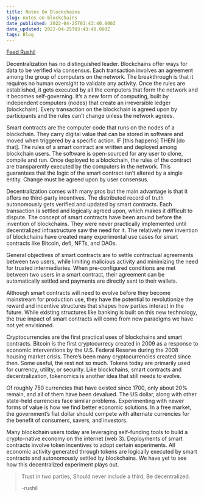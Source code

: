 ```yaml
---
title: Notes On Blockchains
slug: notes-on-blockchains
date_published: 2022-04-25T03:43:40.000Z
date_updated: 2022-04-25T03:43:40.000Z
tags: Blog
---
```


[Feed Rushil](__GHOST_URL__/#/portal/signup/free)

Decentralization has no distinguished leader. Blockchains offer ways for data to be verified via consensus. Each transaction involves an agreement among the group of computers on the network. The breakthrough is that it requires no human oversight to validate any activity. Once the rules are established, it gets executed by all the computers that form the network and it becomes self-governing. It’s a new form of computing, built by independent computers (nodes) that create an irreversible ledger (blockchain). Every transaction on the blockchain is agreed upon by participants and the rules can’t change unless the network agrees.

Smart contracts are the computer code that runs on the nodes of a blockchain. They carry digital value that can be stored in software and moved when triggered by a specific action. IF [this happens] THEN [do that]. The rules of a smart contract are written and deployed among blockchain users. The software is open-sourced for any user to clone, compile and run. Once deployed to a blockchain, the rules of the contract are transparently executed by the computers in the network. This guarantees that the logic of the smart contract isn’t altered by a single entity. Change must be agreed upon by user consensus.

Decentralization comes with many pros but the main advantage is that it offers no third-party incentives. The distributed record of truth autonomously gets verified and updated by smart contracts. Each transaction is settled and logically agreed upon, which makes it difficult to dispute. The concept of smart contracts have been around before the invention of blockchains. They were never practically implemented until decentralized infrastructure saw the need for it. The relatively new invention of blockchains have created many experimental use cases for smart contracts like Bitcoin, defi, NFTs, and DAOs.

General objectives of smart contracts are to settle contractual agreements between two users, while limiting malicious activity and minimizing the need for trusted intermediaries. When pre-configured conditions are met between two users in a smart contract, their agreement can be automatically settled and payments are directly sent to their wallets.

Although smart contracts will need to evolve before they become mainstream for production use, they have the potential to revolutionize the reward and incentive structures that shapes how parties interact in the future. While existing structures like banking is built on this new technology, the true impact of smart contracts will come from new paradigms we have not yet envisioned.

Cryptocurrencies are the first practical uses of blockchains and smart contracts. Bitcoin is the first cryptocurrecy created in 2009 as a response to economic interventions by the U.S. Federal Reserve during the 2008 housing market crisis. There’s been many cryptocurrencies created since then. Some useful, the rest not so much. Tokens today are primarily used for currency, utility, or security. Like blockchains, smart contracts and decentralization, tokenomics is another idea that still needs to evolve.

Of roughly 750 currencies that have existed since 1700, only about 20% remain, and all of them have been devalued. The US dollar, along with other state-held currencies face similar problems. Experimenting with newer forms of value is how we find better economic solutions. In a free market, the government’s fiat dollar should compete with alternate currencies for the benefit of consumers, savers, and investors.

Many blockchain users today are leveraging self-funding tools to build a crypto-native economy on the internet (web 3). Deployments of smart contracts involve token incentives to adopt certain experiments. All economic activity generated through tokens are logically executed by smart contracts and autonomously settled by blockchains. We have yet to see how this decentralized experiment plays out. 

> Trust in two parties,
> Should never include a third,
> Be decentralized.
> 
> -rushil
